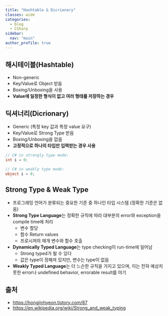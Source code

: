 ```yaml
---
title: "Hashtable & Dicrionary"
classes: wide
categories: 
  - blog
  - CSharp
sidebar:
  nav: "main"
author_profile: true
---
```

   
## 해시테이블(Hashtable)
 * Non-generic
 * Key/Value로 Object 받음
 * Boxing/Unboxing을 사용
 * **Value에 일정한 형식이 없고 여러 형태를 저장하는 경우** 

## 딕셔너리(Dicrionary)
 * Generic (특정 key 값과 특정 value 요구)
 * Key/Value로 Strong Type 받음
 * Boxing/Unboxing을 없음
 * **고정적으로 하나의 타입만 입력받는 경우 사용**

```csharp
// C# in strongly type mode:
int i = 0;

// C# in weakly type mode:
object i = 0;
```

## Strong Type & Weak Type
  * 프로그래밍 언어가 분류되는 중요한 기준 중 하나인 타입 시스템 (정확한 기준은 없음)
  * **Strong Type Language**는 정확한 규칙에 따라 대부분의 error와 exception을 compile time에 처리
    * 변수 할당
    * 함수 Return values
    * 프로시져의 매개 변수와 함수 호출
  * **Dynamically Typed Language**는 type checking이 run-time에 일어남
    * Strong typed가 될 수 있다
    * 값은 type이 정해져 있지만, 변수는 type이 없음
  * **Weakly Typed Language**는 더 느슨한 규칙을 가지고 있으며, 이는 전혀 예상치 못한 error나 undefined behavior, errorable result를 야기

## 출처
* <https://hongjinhyeon.tistory.com/87>
* <https://en.wikipedia.org/wiki/Strong_and_weak_typing>
